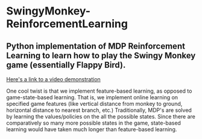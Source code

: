 # SwingyMonkey-ReinforcementLearning

## Python implementation of MDP Reinforcement Learning to learn how to play the Swingy Monkey game (essentially Flappy Bird).

[Here's a link to a video demonstration](https://www.youtube.com/watch?v=n2C_SpC5T4A)

One cool twist is that we implement feature-based learning, as opposed to game-state-based learning. That is, we implement 
online learning on specified game features (like vertical distance from monkey to ground, horizontal distance to nearest 
branch, etc.) Traditionally, MDP's are solved by learning the values/policies on the all the possible states. Since there
are comparatively so many more possible states in the game, state-based learning would have taken much longer than 
feature-based learning.


